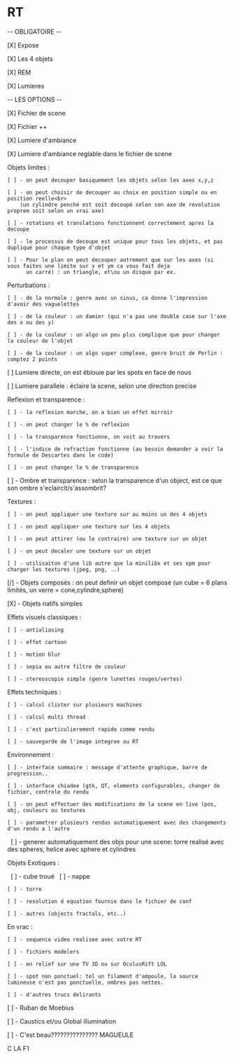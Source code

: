 # RT

-- OBLIGATOIRE --

   [X] Expose
   
   [X] Les 4 objets

   [X] REM

   [X] Lumieres


-- LES OPTIONS --

   [X] Fichier de scene

   [X] Fichier ++

   [X] Lumiere d'ambiance
   
   [X] Lumiere d'ambiance reglable dans le fichier de scene

   Objets limites :
    
    [ ] - on peut decouper basiquement les objets selon les axes x,y,z
    
    [ ] - on peut choisir de decouper au choix en position simple ou en position reelle<br>
        (un cylindre penché est soit decoupé selon son axe de revolution proprem soit selon un vrai axe)
          
    [ ] - rotations et translations fonctionnent correctement apres la decoupe
    
    [ ] - le processus de decoupe est unique pour tous les objets, et pas dupliqué pour chaque type d'objet
    
    [ ] - Pour le plan on peut decouper autrement que sur les axes (si vous faites une limite sur x et ym ca vous fait deja
          un carré) : un triangle, et\ou un disque par ex.
          
   Perturbations :
    
    [ ] - de la normale : genre avec un sinus, ca donne l'impression d'avoir des vaguelettes
    
    [ ] - de la couleur : un damier (qui n'a pas une double case sur l'axe des x ou des y)
    
    [ ] - de la couleur : un algo un peu plus complique que pour changer la couleur de l'objet
    
    [ ] - de la couleur : un algo super complexe, genre bruit de Perlin : comptez 2 points
    
[ ] Lumiere directe, on est éblouie par les spots en face de nous

[ ] Lumiere parallele : éclaire la scene, selon une direction precise

   Reflexion et transparence :
    
    [ ] - la reflexion marche, on a bien un effet mirroir
    
    [ ] - on peut changer le % de reflexion
    
    [ ] - la transparence fonctionne, on voit au travers
    
    [ ] - l'indice de refraction fonctionne (au besoin demander a voir la formule de Descartes dans le code)
    
    [ ] - on peut changer le % de transparence
    
[ ] - Ombre et transparence : selon la transparence d'un object, est ce que son ombre s'eclaircit/s'assombrit?

   Textures :
    
    [ ] - on peut appliquer une texture sur au moins un des 4 objets
    
    [ ] - on peut appliquer une texture sur les 4 objets
    
    [ ] - on peut attirer (ou le contraire) une texture sur un objet
    
    [ ] - on peut decaler une texture sur un objet
   
    [ ] - utilisaiton d'une lib autre que la minilibx et ses xpm pour charger les textures (jpeg, png, ..)
    
[/] - Objets composés : on peut definir un objet composé (un cube = 6 plans limités, un verre = cone,cylindre,sphere)

[X] - Objets natifs simples

 Effets visuels classiques :
    
    [ ] - antialiasing
    
    [ ] - effet cartoon
    
    [ ] - motion blur
    
    [ ] - sepia ou autre filtre de couleur
   
    [ ] - stereoscopie simple (genre lunettes rouges/vertes)
    
 Effets techniques :
    
    [ ] - calcul clister sur plusieurs machines
    
    [ ] - calcul multi thread
    
    [ ] - c'est particulierement rapide comme rendu
    
    [ ] - sauvegarde de l'image integree au RT
   
 Environnement :
    
    [ ] - interface sommaire : message d'attente graphique, barre de progression..
    
    [ ] - interface chiadee (gtk, QT, elements configurables, changer de fichier, controle du rendu
    
    [ ] - on peut effectuer des modifications de la scene en live (pos, obj, couleurs ou textures
    
    [ ] - parametrer plusieurs rendus automatiquement avec des changements d'un rendu a l'autre
   
    [ ] - generer automatiquement des objs pour une scene: torre realisé avec des spheres, helice avec sphere et cylindres
    
 Objets Exotiques :
    
    [ ] - cube troué
  
    [ ] - nappe
    
    [ ] - torre
    
    [ ] - resolution d equation fournie dans le fichier de conf
   
    [ ] - autres (objects fractals, etc..)
    
 En vrac :
    
    [ ] - sequence video realisee avec votre RT
    
    [ ] - fichiers modelers
    
    [ ] - en relief sur une TV 3D ou sur OculusRift LOL
    
    [ ] - spot non ponctuel: tel un filament d'ampoule, la source lumineuse n'est pas ponctuelle, ombres pas nettes.
   
    [ ] - d'autres trucs delirants
    
[ ] - Ruban de Moebius

[ ] - Caustics et/ou Global illumination

[ ] - C'est beau??????????????? MAGUEULE

C LA F1
    
